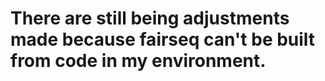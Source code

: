 # **There are still being adjustments made because fairseq can't be built from code in my environment.**